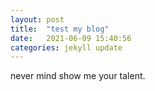 ```yaml
---
layout: post
title:  "test my blog"
date:   2021-06-09 15:40:56
categories: jekyll update
---
```


never mind
show me your talent.
